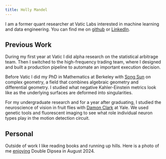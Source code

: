 ```yaml
---
title: Holly Mandel
---
```


I am a former quant researcher at Vatic Labs interested in machine learning and data engineering. You can find me on <a href = "https://github.com/hollymandel">github</a> or <a href = "https://www.linkedin.com/in/hollymandel">LinkedIn</a>.

## Previous Work
During my first year at Vatic I did alpha research on the statistical arbitrage team. Then I switched to the high-frequency trading team, where I designed and built a production pipeline to automate an important execution decision.

Before Vatic I did my PhD in Mathematics at Berkeley with <a href = "https://math.berkeley.edu/~sosun/">Song Sun</a> on complex geometry, a field that combines algebraic geometry and differential geometry. I studied what negative Kahler-Einstein metrics look like as the underlying surfaces are deformed into singularities.

For my undergraduate research and for a year after graduating, I studied the neuroscience of vision in fruit flies with <a href = "https://clarklab.yale.edu">Damon Clark</a> at Yale. We used genetic tools and fluorescent imaging to see what role individual neuron types play in the motion detection circuit. 

## Personal
Outside of work I like reading books and running up hills. Here is a photo of me <a href = "enjoyment.jpg">enjoying</a> Double Dipsea in August 2024. 
